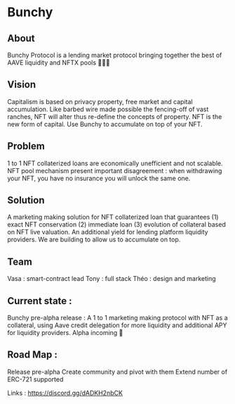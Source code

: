 # Bunchy

## About
Bunchy Protocol is a lending market protocol bringing together the best of AAVE liquidity and NFTX pools 👻🐵💐



## Vision
Capitalism is based on privacy property, free market and capital accumulation.
Like barbed wire made possible the fencing-off of vast ranches, NFT will alter thus re-define the concepts of property. NFT is the new form of capital.
Use Bunchy to accumulate on top of your NFT. 


## Problem
1 to 1 NFT collaterized loans are economically unefficient and not scalable.
NFT pool mechanism present important disagreement : when withdrawing your NFT, you have no insurance you will unlock the same one.


## Solution
A marketing making solution for NFT collaterized loan that guarantees (1) exact NFT conservation (2) immediate loan (3) evolution of collateral based on NFT live valuation.
An additional yield for lending platform liquidity providers.
We are building to allow us to accumulate on top.


## Team
Vasa : smart-contract lead
Tony : full stack
Théo : design and marketing


## Current state :
Bunchy pre-alpha release : A 1 to 1 marketing making protocol with NFT as a collateral, using Aave credit delegation for more liquidity and additional APY for liquidity providers.
Alpha incoming 👀


## Road Map :
Release pre-alpha
Create community and pivot with them
Extend number of ERC-721 supported


Links :
https://discord.gg/dADKH2nbCK
